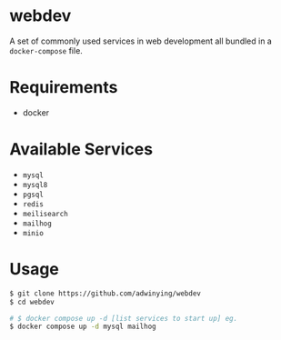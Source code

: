 # webdev

A set of commonly used services in web development all bundled in a `docker-compose` file.

# Requirements

- docker

# Available Services

- `mysql`
- `mysql8`
- `pgsql`
- `redis`
- `meilisearch`
- `mailhog`
- `minio`

# Usage

```bash
$ git clone https://github.com/adwinying/webdev
$ cd webdev

# $ docker compose up -d [list services to start up] eg.
$ docker compose up -d mysql mailhog
```
